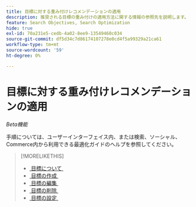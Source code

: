 ```yaml
---
title: 目標に対する重み付けレコメンデーションの適用
description: 推奨される目標の重み付けの適用方法に関する情報の参照先を説明します。
feature: Search Objectives, Search Optimization
hide: true
exl-id: 70a231e5-cedb-4a02-8ee9-13549460c034
source-git-commit: df5d34c7d86174107278e0cd4f5a99329a21ca61
workflow-type: tm+mt
source-wordcount: '59'
ht-degree: 0%

---
```


# 目標に対する重み付けレコメンデーションの適用

*Beta機能*

手順については、ユーザーインターフェイス内、または検索、ソーシャル、Commerce内から利用できる最適化ガイドのヘルプを参照してください。

>[!MORELIKETHIS]
>
>* [&#x200B; 目標について &#x200B;](objective-about.md)
>* [&#x200B; 目標の作成 &#x200B;](objective-create.md)
>* [&#x200B; 目標の編集 &#x200B;](objective-edit.md)
>* [&#x200B; 目標の削除 &#x200B;](objective-delete.md)
>* [&#x200B; 目標の設定 &#x200B;](objective-settings.md)
